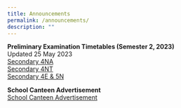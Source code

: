 ```yaml
---
title: Announcements
permalink: /announcements/
description: ""
---
```

**Preliminary Examination Timetables (Semester 2, 2023)** <br>
Updated 25 May 2023
<br>
[Secondary 4NA](/files/4na%20prelim%202023.pdf)
<br>
[Secondary 4NT](/files/4nt%20prelim%202023.pdf)
<br>
[Secondary 4E &amp; 5N](/files/4e&amp;5n%20prelim%202023.pdf)

**School Canteen Advertisement** <br>
[School Canteen Advertisement](https://www.kentridgesec.moe.edu.sg/news-events/school-canteen-advertisement/)<br>


